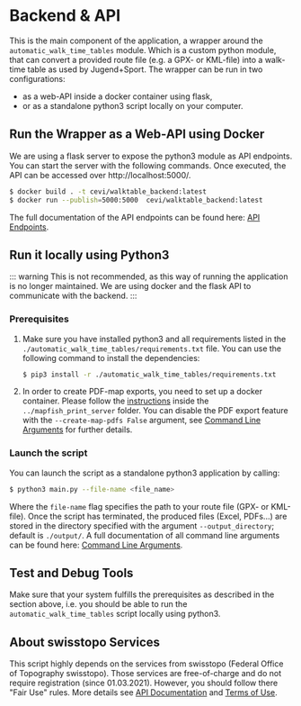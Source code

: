 # Backend & API

This is the main component of the application, a wrapper around the `automatic_walk_time_tables` module. Which is a
custom python module, that can convert a provided route file (e.g. a GPX- or KML-file) into a walk-time table as used by
Jugend+Sport. The wrapper can be run in two configurations:

* as a web-API inside a docker container using flask,
* or as a standalone python3 script locally on your computer.

## Run the Wrapper as a Web-API using Docker

We are using a flask server to expose the python3 module as API endpoints. You can start the server with the following
commands. Once executed, the API can be accessed over http://localhost:5000/.

```bash
$ docker build . -t cevi/walktable_backend:latest
$ docker run --publish=5000:5000  cevi/walktable_backend:latest
```

The full documentation of the API endpoints can be found here: [API Endpoints](API_Endpoints.md).

## Run it locally using Python3

::: warning
This is not recommended, as this way of running the application is no longer maintained. We are using docker and the
flask API to communicate with the backend.
:::

### Prerequisites

1) Make sure you have installed python3 and all requirements listed in
   the `./automatic_walk_time_tables/requirements.txt` file. You can use the following command to install the
   dependencies:

   ```bash
   $ pip3 install -r ./automatic_walk_time_tables/requirements.txt
   ```

2) In order to create PDF-map exports, you need to set up a docker container. Please follow
   the [instructions](mapfish_print_server/README.md) inside the `../mapfish_print_server` folder. You can disable the
   PDF export
   feature with the `--create-map-pdfs False` argument,
   see [Command Line Arguments](docs/documentation/backend/command_line_arguments.md) for further details.

### Launch the script

You can launch the script as a standalone python3 application by calling:

```bash
$ python3 main.py --file-name <file_name>
```

Where the `file-name` flag specifies the path to your route file (GPX- or KML-file). Once the script has terminated, the
produced files (Excel, PDFs...) are stored in the directory specified with the argument `--output_directory`; default
is `./output/`. A full documentation of all command line arguments can be found
here: [Command Line Arguments](docs/documentation/backend/command_line_arguments.md).

## Test and Debug Tools

Make sure that your system fulfills the prerequisites as described in the section above, i.e. you should be able to run
the `automatic_walk_time_tables` script locally using python3.

## About swisstopo Services

This script highly depends on the services from swisstopo (Federal Office of Topography swisstopo). Those services are
free-of-charge and do not require registration (since 01.03.2021). However, you should follow there "Fair Use" rules.
More details see [API Documentation](https://api3.geo.admin.ch/services/sdiservices.html)
and [Terms of Use](https://www.geo.admin.ch/de/geo-dienstleistungen/geodienste/terms-of-use.html).